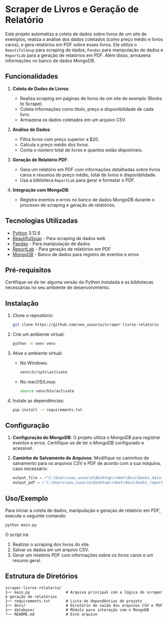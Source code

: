 
# Scraper de Livros e Geração de Relatório

Este projeto automatiza a coleta de dados sobre livros de um site de exemplos, realiza a análise dos dados coletados (como preço médio e livros caros), e gera relatórios em PDF sobre esses livros. Ele utiliza o `BeautifulSoup` para scraping de dados, `Pandas` para manipulação de dados e `ReportLab` para a geração de relatórios em PDF. Além disso, armazena informações no banco de dados MongoDB.

## Funcionalidades

1. **Coleta de Dados de Livros**:
    - Realiza scraping em páginas de livros de um site de exemplo (Books to Scrape).
    - Coleta informações como título, preço e disponibilidade de cada livro.
    - Armazena os dados coletados em um arquivo CSV.

2. **Análise de Dados**:
    - Filtra livros com preço superior a $20.
    - Calcula o preço médio dos livros.
    - Conta o número total de livros e quantos estão disponíveis.

3. **Geração de Relatório PDF**:
    - Gera um relatório em PDF com informações detalhadas sobre livros caros e resumos do preço médio, total de livros e disponibilidade.
    - Usa a biblioteca `ReportLab` para gerar e formatar o PDF.

4. **Integração com MongoDB**:
    - Registra eventos e erros no banco de dados MongoDB durante o processo de scraping e geração de relatórios.

## Tecnologias Utilizadas

* [Python](https://www.python.org/) 3.12.6
* [BeautifulSoup](https://www.crummy.com/software/BeautifulSoup/) - Para scraping de dados web
* [Pandas](https://pandas.pydata.org/) - Para manipulação de dados
* [ReportLab](https://www.reportlab.com/) - Para geração de relatórios em PDF
* [MongoDB](https://www.mongodb.com/) - Banco de dados para registro de eventos e erros

## Pré-requisitos

Certifique-se de ter alguma versão do Python instalada e as bibliotecas necessárias no seu ambiente de desenvolvimento.

## Instalação

1. Clone o repositório:
    ```sh
    git clone https://github.com/seu_usuario/scraper-livros-relatorio
    ```

2. Crie um ambiente virtual:
    ```sh
    python -m venv venv
    ```

3. Ative o ambiente virtual:

    * No Windows:
        ```sh
        venv\Scripts\activate
        ```

    * No macOS/Linux:
        ```sh
        source venv/bin/activate
        ```

4. Instale as dependências:
    ```sh
    pip install -r requirements.txt
    ```

## Configuração

1. **Configuração do MongoDB**: O projeto utiliza o MongoDB para registrar eventos e erros. Certifique-se de ter o MongoDB configurado e acessível.
   
2. **Caminho de Salvamento de Arquivos**: Modifique os caminhos de salvamento para os arquivos CSV e PDF de acordo com a sua máquina, caso necessário:
    ```python
    output_file = r"C:\Users\seu_usuario\Desktop\robot\docs\books_data.csv"
    output_pdf = r'C:\Users\seu_usuario\Desktop\robot\docs\books_report.pdf'
    ```

## Uso/Exemplo

Para iniciar a coleta de dados, manipulação e geração de relatório em PDF, execute o seguinte comando:

```sh
python main.py
```

O script irá:
1. Realizar o scraping dos livros do site.
2. Salvar os dados em um arquivo CSV.
3. Gerar um relatório PDF com informações sobre os livros caros e um resumo geral.

## Estrutura de Diretórios

```
scraper-livros-relatorio/
├── main.py                # Arquivo principal com a lógica do scraper e geração de relatórios
├── requirements.txt       # Lista de dependências do projeto
├── docs/                  # Diretório de saída dos arquivos CSV e PDF
├── database/              # Módulo para interação com o MongoDB
└── README.md              # Este arquivo
```